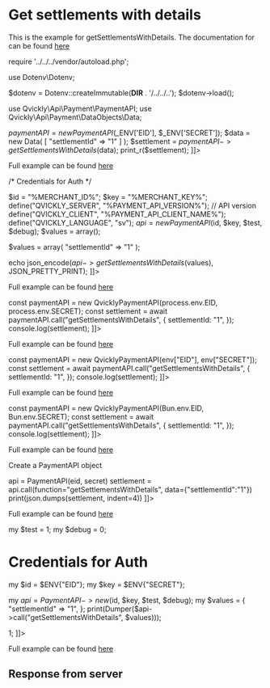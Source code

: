 # Get settlements with details

<include from="Snippets-PaymentAPI.md" element-id="snippet-header"></include>

This is the example for getSettlementsWithDetails. The documentation for can be found [here](getSettlementsWithDetails.md)

<tabs>
    <tab title="%code-json%">
<code-block lang="json">
<![CDATA[
{
    "credentials": {
        "id": "%MERCHANT_ID%",
        "hash": "c8f098629ff61eaf5a7a052088e24fd21b91e974ee46cffe839d895bf883785e0e6fd21ed96767e15f62e7cf4af550580554d8b9f468f0a7bd72fdb65b61dbaa",
        "version": "%PAYMENT_API_VERSION%",
        "client": "%PAYMENT_API_CLIENT_NAME%",
        "language": "sv",
        "time": 1714928203.138371
    },
    "data": {
        "settlementId": "1"
    },
    "function": "getSettlementsWithDetails"
}
]]>
</code-block>
    </tab>

<tab title="%code-php%">
<code-block lang="php">
<![CDATA[
<?php
declare(strict_types=1);

require '../../../vendor/autoload.php';

use Dotenv\Dotenv;

$dotenv = Dotenv::createImmutable(__DIR__ . '/../../..');
$dotenv->load();

use Qvickly\Api\Payment\PaymentAPI;
use Qvickly\Api\Payment\DataObjects\Data;

$paymentAPI = new PaymentAPI($_ENV['EID'], $_ENV['SECRET']);
$data = new Data(
    [
        "settlementId" => "1"
    ]
);
$settlement = $paymentAPI->getSettlementsWithDetails($data);
print_r($settlement);
]]>
</code-block>

Full example can be found [here](https://github.com/Billmate/qvickly-php-module/blob/main/examples/PaymentAPI/Simple/getSettlementsWithDetails.php)

<include from="Snippets-PHP-Module.md" element-id="snippet-composer-require" />

</tab>

<tab title="%code-phplegacy%">
<code-block lang="PHP">
<![CDATA[
<?php
include('../PaymentAPI.php');
$test = true;
$debug = false;

/* Credentials for Auth */

$id = "%MERCHANT_ID%";
$key = "%MERCHANT_KEY%";
define("QVICKLY_SERVER", "%PAYMENT_API_VERSION%"); // API version
define("QVICKLY_CLIENT", "%PAYMENT_API_CLIENT_NAME%");
define("QVICKLY_LANGUAGE", "sv");
$api = new PaymentAPI($id, $key, $test, $debug);
$values = array();

$values = array(
    "settlementId" => "1"
);

echo json_encode($api->getSettlementsWithDetails($values), JSON_PRETTY_PRINT);
]]>
</code-block>

Full example can be found [here](https://github.com/Billmate/QvicklyAPISamples/blob/main/PHP.Legacy/examples/getSettlementsWithDetails.php)

</tab>

<tab title="%code-node%">
<code-block lang="javascript">
<![CDATA[
import { QvicklyPaymentAPI } from "../../PaymentAPI.js";

const paymentAPI = new QvicklyPaymentAPI(process.env.EID, process.env.SECRET);
const settlement = await paymentAPI.call("getSettlementsWithDetails", {
    settlementId: "1",
});
console.log(settlement);
]]>
</code-block>

Full example can be found [here](https://github.com/Billmate/QvicklyAPISamples/blob/main/Node.JS/examples/PaymentAPI/getSettlementsWithDetails.js)

</tab>

<tab title="%code-deno%">
<code-block lang="javascript">
<![CDATA[
import {QvicklyPaymentAPI, env} from "../../PaymentAPI.ts";

const paymentAPI = new QvicklyPaymentAPI(env["EID"], env["SECRET"]);
const settlement = await paymentAPI.call("getSettlementsWithDetails", {
    settlementId: "1",
});
console.log(settlement);
]]>
</code-block>

Full example can be found [here](https://github.com/Billmate/QvicklyAPISamples/blob/main/Deno/examples/PaymentAPI/getSettlementsWithDetails.ts)

</tab>

<tab title="%code-bun%">
<code-block lang="javascript">
<![CDATA[
import QvicklyPaymentAPI from "../../PaymentAPI";

const paymentAPI = new QvicklyPaymentAPI(Bun.env.EID, Bun.env.SECRET);
const settlement = await paymentAPI.call("getSettlementsWithDetails", {
    settlementId: "1",
});
console.log(settlement);
]]>
</code-block>

Full example can be found [here](https://github.com/Billmate/QvicklyAPISamples/blob/main/Bun/examples/PaymentAPI/getSettlementsWithDetails.ts)

</tab>

  <tab title="%code-python%">
<code-block lang="Python">
<![CDATA[
from PaymentAPI import PaymentAPI

# Create a PaymentAPI object
api = PaymentAPI(eid, secret)
settlement = api.call(function="getSettlementsWithDetails", data={"settlementId":"1"})
print(json.dumps(settlement, indent=4))
]]>
</code-block>

Full example can be found [here](https://github.com/Billmate/QvicklyAPISamples/blob/main/Python/examples/PaymentAPI/getSettlementsWithDetails.py)

  </tab>

<tab title="%code-perl%">
<code-block lang="perl">
<![CDATA[
#!/usr/bin/perl
use strict;
use warnings;
use JSON::PP;
use Data::Dumper;
use lib '../..';
require "PaymentAPI.pl";
require "LoadEnv.pl";
LoadEnv('../../.env');

my $test = 1;
my $debug = 0;

# Credentials for Auth
my $id = $ENV{"EID"};
my $key = $ENV{"SECRET"};

my $api = PaymentAPI->new($id, $key, $test, $debug);
my $values = {
    "settlementId" => "1",
};
print(Dumper($api->call("getSettlementsWithDetails", $values)));

1;
]]>
</code-block>

Full example can be found [here](https://github.com/Billmate/QvicklyAPISamples/blob/main/Perl/examples/PaymentAPI/getSettlementsWithDetails.pl)

</tab>

</tabs>

## Response from server
<code-block lang="json">
<![CDATA[
{
    "credentials": {
        "hash": "a6cf7fac245725d9811344e0d99906cc2f3a91b87de12bf4fe306d827ec28f50df71c3a58f8c4660c8d3fd4475a768c1064badd29a0f65e54246b926f196dade",
        "logid": 1234567
    },
    "data": {
        "SettlementId": "1",
        "SettlementDate": "2024-04-29",
        "SettlementURL": "https://online.billmate.se/avrakning/12345/1-2024-04-29.pdf",
        "Purchase": {
            "Paidin": "0",
            "Topay": "100",
            "Payout": "100",
            "TotalFee": "0",
            "TotalFeeVAT": "0",
            "Invoices": [
                {
                    "id": "12345",
                    "paidin": "0.00",
                    "paidinCapital": "0.00",
                    "topay": "100",
                    "paymentDate": "0000-00-00",
                    "payout": "100.00"
                }
            ]
        },
        "TotalTopay": "100",
        "TotalPayout": "100"
    }
}
]]>
</code-block>

<include from="Snippets-Examples.md" element-id="snippet-footer"></include>